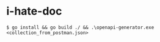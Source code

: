 # i-hate-doc


``` shell
$ go install && go build ./ && .\openapi-generator.exe <collection_from_postman.json>
```

